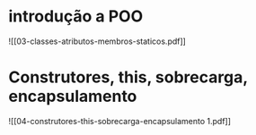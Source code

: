 
# introdução a POO

![[03-classes-atributos-membros-staticos.pdf]]


# Construtores, this, sobrecarga, encapsulamento

![[04-construtores-this-sobrecarga-encapsulamento 1.pdf]]